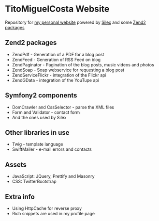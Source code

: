 TitoMiguelCosta Website
=======================

Repository for [my personal website](http://www.titomiguelcosta.com/ "Tito Miguel Costa") powered by [Silex](http://silex.sensiolabs.org) and some [Zend2 packages](http://packages.zendframework.com)

Zend2 packages
--------------

* ZendPdf - Generation of a PDF for a blog post
* ZendFeed - Generation of RSS Feed on blog
* ZendPaginator - Pagination of the blog posts, music videos and photos
* ZendSoap - Soap webservice for requesting a blog post
* ZendServiceFlickr - integration of the Flickr api
* ZendGData - integration of the YouTupe api

Symfony2 components
-------------------

* DomCrawler and CssSelector - parse the XML files
* Form and Validator - contact form
* And the ones used by Silex

Other libraries in use
----------------------

* Twig - template language
* SwiftMailer - e-mail errors and contacts

Assets
------

* JavaScript: JQuery, Prettify and Masonry
* CSS: TwitterBootstrap

Extra info
----------

* Using HttpCache for reverse proxy
* Rich snippets are used in my profile page